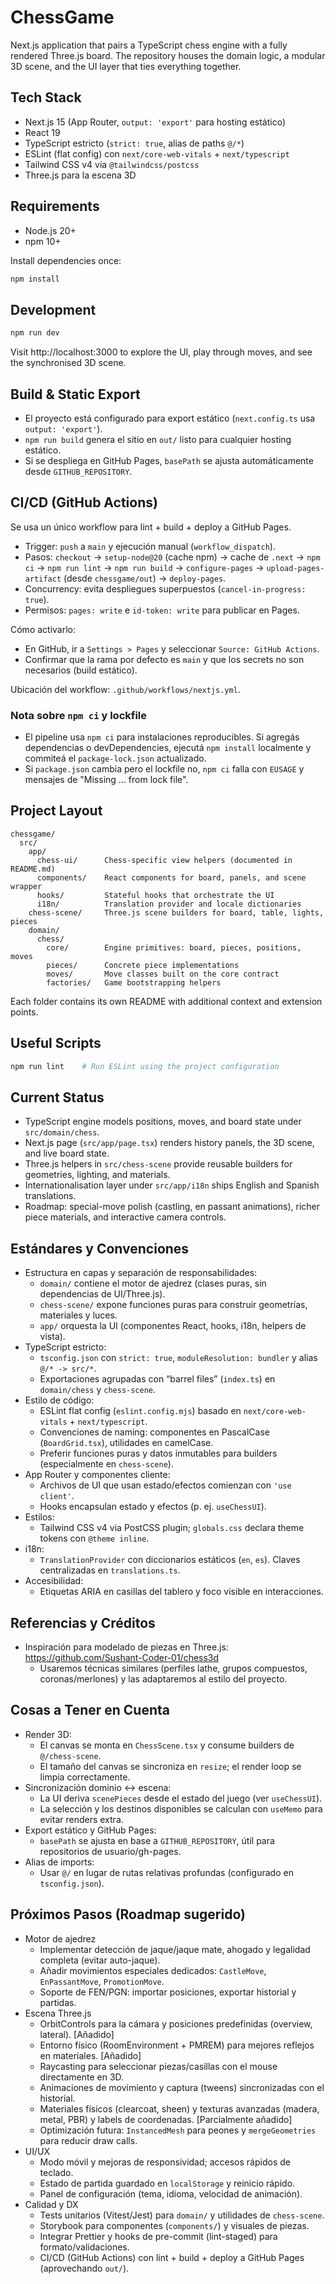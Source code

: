 # ChessGame

Next.js application that pairs a TypeScript chess engine with a fully rendered Three.js board. The repository houses the domain logic, a modular 3D scene, and the UI layer that ties everything together.

## Tech Stack
- Next.js 15 (App Router, `output: 'export'` para hosting estático)
- React 19
- TypeScript estricto (`strict: true`, alias de paths `@/*`)
- ESLint (flat config) con `next/core-web-vitals` + `next/typescript`
- Tailwind CSS v4 vía `@tailwindcss/postcss`
- Three.js para la escena 3D

## Requirements
- Node.js 20+
- npm 10+

Install dependencies once:
```bash
npm install
```

## Development
```bash
npm run dev
```
Visit http://localhost:3000 to explore the UI, play through moves, and see the synchronised 3D scene.

## Build & Static Export
- El proyecto está configurado para export estático (`next.config.ts` usa `output: 'export'`).
- `npm run build` genera el sitio en `out/` listo para cualquier hosting estático.
- Si se despliega en GitHub Pages, `basePath` se ajusta automáticamente desde `GITHUB_REPOSITORY`.

## CI/CD (GitHub Actions)
Se usa un único workflow para lint + build + deploy a GitHub Pages.

- Trigger: `push` a `main` y ejecución manual (`workflow_dispatch`).
- Pasos: `checkout` → `setup-node@20` (cache npm) → cache de `.next` → `npm ci` → `npm run lint` → `npm run build` → `configure-pages` → `upload-pages-artifact` (desde `chessgame/out`) → `deploy-pages`.
- Concurrency: evita despliegues superpuestos (`cancel-in-progress: true`).
- Permisos: `pages: write` e `id-token: write` para publicar en Pages.

Cómo activarlo:
- En GitHub, ir a `Settings > Pages` y seleccionar `Source: GitHub Actions`.
- Confirmar que la rama por defecto es `main` y que los secrets no son necesarios (build estático).

Ubicación del workflow: `.github/workflows/nextjs.yml`.

### Nota sobre `npm ci` y lockfile
- El pipeline usa `npm ci` para instalaciones reproducibles. Si agregás dependencias o devDependencies, ejecutá `npm install` localmente y commiteá el `package-lock.json` actualizado.
- Si `package.json` cambia pero el lockfile no, `npm ci` falla con `EUSAGE` y mensajes de "Missing ... from lock file".

## Project Layout
```
chessgame/
  src/
    app/
      chess-ui/      Chess-specific view helpers (documented in README.md)
      components/    React components for board, panels, and scene wrapper
      hooks/         Stateful hooks that orchestrate the UI
      i18n/          Translation provider and locale dictionaries
    chess-scene/     Three.js scene builders for board, table, lights, pieces
    domain/
      chess/
        core/        Engine primitives: board, pieces, positions, moves
        pieces/      Concrete piece implementations
        moves/       Move classes built on the core contract
        factories/   Game bootstrapping helpers
```
Each folder contains its own README with additional context and extension points.

## Useful Scripts
```bash
npm run lint    # Run ESLint using the project configuration
```

## Current Status
- TypeScript engine models positions, moves, and board state under `src/domain/chess`.
- Next.js page (`src/app/page.tsx`) renders history panels, the 3D scene, and live board state.
- Three.js helpers in `src/chess-scene` provide reusable builders for geometries, lighting, and materials.
- Internationalisation layer under `src/app/i18n` ships English and Spanish translations.
- Roadmap: special-move polish (castling, en passant animations), richer piece materials, and interactive camera controls.

## Estándares y Convenciones
- Estructura en capas y separación de responsabilidades:
  - `domain/` contiene el motor de ajedrez (clases puras, sin dependencias de UI/Three.js).
  - `chess-scene/` expone funciones puras para construir geometrías, materiales y luces.
  - `app/` orquesta la UI (componentes React, hooks, i18n, helpers de vista).
- TypeScript estricto:
  - `tsconfig.json` con `strict: true`, `moduleResolution: bundler` y alias `@/* -> src/*`.
  - Exportaciones agrupadas con “barrel files” (`index.ts`) en `domain/chess` y `chess-scene`.
- Estilo de código:
  - ESLint flat config (`eslint.config.mjs`) basado en `next/core-web-vitals` + `next/typescript`.
  - Convenciones de naming: componentes en PascalCase (`BoardGrid.tsx`), utilidades en camelCase.
  - Preferir funciones puras y datos inmutables para builders (especialmente en `chess-scene`).
- App Router y componentes cliente:
  - Archivos de UI que usan estado/efectos comienzan con `'use client'`.
  - Hooks encapsulan estado y efectos (p. ej. `useChessUI`).
- Estilos:
  - Tailwind CSS v4 via PostCSS plugin; `globals.css` declara theme tokens con `@theme inline`.
- i18n:
  - `TranslationProvider` con diccionarios estáticos (`en`, `es`). Claves centralizadas en `translations.ts`.
- Accesibilidad:
  - Etiquetas ARIA en casillas del tablero y foco visible en interacciones.

## Referencias y Créditos
- Inspiración para modelado de piezas en Three.js: https://github.com/Sushant-Coder-01/chess3d
  - Usaremos técnicas similares (perfiles lathe, grupos compuestos, coronas/merlones) y las adaptaremos al estilo del proyecto.

## Cosas a Tener en Cuenta
- Render 3D:
  - El canvas se monta en `ChessScene.tsx` y consume builders de `@/chess-scene`.
  - El tamaño del canvas se sincroniza en `resize`; el render loop se limpia correctamente.
- Sincronización dominio ↔ escena:
  - La UI deriva `scenePieces` desde el estado del juego (ver `useChessUI`).
  - La selección y los destinos disponibles se calculan con `useMemo` para evitar renders extra.
- Export estático y GitHub Pages:
  - `basePath` se ajusta en base a `GITHUB_REPOSITORY`, útil para repositorios de usuario/gh-pages.
- Alias de imports:
  - Usar `@/` en lugar de rutas relativas profundas (configurado en `tsconfig.json`).

## Próximos Pasos (Roadmap sugerido)
- Motor de ajedrez
  - Implementar detección de jaque/jaque mate, ahogado y legalidad completa (evitar auto-jaque).
  - Añadir movimientos especiales dedicados: `CastleMove`, `EnPassantMove`, `PromotionMove`.
  - Soporte de FEN/PGN: importar posiciones, exportar historial y partidas.
- Escena Three.js
  - OrbitControls para la cámara y posiciones predefinidas (overview, lateral). [Añadido]
  - Entorno físico (RoomEnvironment + PMREM) para mejores reflejos en materiales. [Añadido]
  - Raycasting para seleccionar piezas/casillas con el mouse directamente en 3D.
  - Animaciones de movimiento y captura (tweens) sincronizadas con el historial.
  - Materiales físicos (clearcoat, sheen) y texturas avanzadas (madera, metal, PBR) y labels de coordenadas. [Parcialmente añadido]
  - Optimización futura: `InstancedMesh` para peones y `mergeGeometries` para reducir draw calls.
- UI/UX
  - Modo móvil y mejoras de responsividad; accesos rápidos de teclado.
  - Estado de partida guardado en `localStorage` y reinicio rápido.
  - Panel de configuración (tema, idioma, velocidad de animación).
- Calidad y DX
  - Tests unitarios (Vitest/Jest) para `domain/` y utilidades de `chess-scene`.
  - Storybook para componentes (`components/`) y visuales de piezas.
  - Integrar Prettier y hooks de pre-commit (lint-staged) para formato/validaciones.
  - CI/CD (GitHub Actions) con lint + build + deploy a GitHub Pages (aprovechando `out/`).
